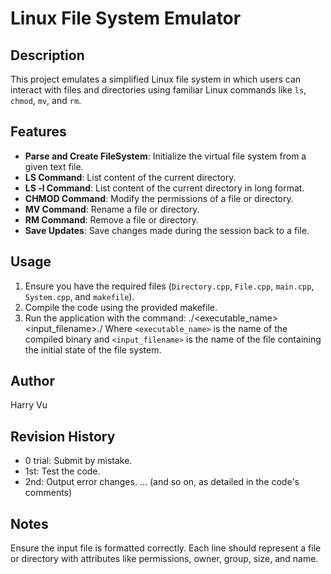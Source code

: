 # Linux File System Emulator

## Description
This project emulates a simplified Linux file system in which users can interact with files and directories using familiar Linux commands like `ls`, `chmod`, `mv`, and `rm`.

## Features
- **Parse and Create FileSystem**: Initialize the virtual file system from a given text file.
- **LS Command**: List content of the current directory.
- **LS -l Command**: List content of the current directory in long format.
- **CHMOD Command**: Modify the permissions of a file or directory.
- **MV Command**: Rename a file or directory.
- **RM Command**: Remove a file or directory.
- **Save Updates**: Save changes made during the session back to a file.

## Usage
1. Ensure you have the required files (`Directory.cpp`, `File.cpp`, `main.cpp`, `System.cpp`, and `makefile`).
2. Compile the code using the provided makefile.
3. Run the application with the command:
./<executable_name> <input_filename>./
Where `<executable_name>` is the name of the compiled binary and `<input_filename>` is the name of the file containing the initial state of the file system.

## Author
Harry Vu

## Revision History
- 0 trial: Submit by mistake.
- 1st: Test the code.
- 2nd: Output error changes.
... (and so on, as detailed in the code's comments)

## Notes
Ensure the input file is formatted correctly. Each line should represent a file or directory with attributes like permissions, owner, group, size, and name.
